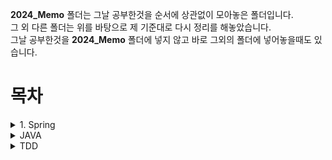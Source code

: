 
**2024_Memo** 폴더는 그날 공부한것을 순서에 상관없이 모아놓은 폴더입니다.  
그 외 다른 폴더는 위를 바탕으로 제 기준대로 다시 정리를 해놓았습니다.  
그날 공부한것을 **2024_Memo** 폴더에 넣지 않고 바로 그외의 폴더에 넣어놓을때도 있습니다.  


[](/Spring/AopAllience/JavaDynamicProxyClasses/)

# 목차

<details>
<summary>1. Spring</summary>

- **Spring IOC**
    - [IOC 1](/Spring/Spring_IOC/IOC.md)
    - [IOC 2](/Spring/Spring_IOC/IOC2.md)
    - [팩토리 빈 vs 빈 팩토리](/Spring/Spring_IOC/팩토리빈vs빈팩토리.md)
    - [Dependency Injection](/Spring/Spring_IOC/DependencyInjection.md)
    - [Instantiation Bean](/Spring/Spring_IOC/Instantiation_Bean.md)
- **AopAllience**
    - [Aop1](/Spring/AopAllience/Aop1.md)
    - [Aop2](/Spring/AopAllience/Aop2.md)
    - [Introduction](/Spring/AopAllience/Introduction.md)
    - [Pointcut_And_methodmatches](/Spring/AopAllience/Pointcut_And_methodmatches.md)
    - [델리게이트 정리](/Spring/AopAllience/델리게이트%20정리.md)
    - [동적 바인딩과 정적 바인딩](/Spring/AopAllience/동적바인딩%20과%20정적바인딩.md)
    - **Java Dynamin Classes**
        - [Criteria_For_The_ProxyTargetClass](/Spring/AopAllience/JavaDynamicProxyClasses/Criteria_For_The_ProxyTargetClass.md)
        - [InvocationHandler](/Spring/AopAllience/JavaDynamicProxyClasses/InvocationHandler.md)
        - [JavaDynamicProxy](/Spring/AopAllience/JavaDynamicProxyClasses/JavaDynamicProxy.md)
        - [Serialization AND Methods Duplicated in Multiple Proxy Interfaces](/Spring/AopAllience/JavaDynamicProxyClasses/Serialization%20AND%20Methods%20Duplicated%20in%20Multiple%20Proxy%20Interfaces.md)        
        - [클래스 로딩과 관련된 제약조건](/Spring/AopAllience/JavaDynamicProxyClasses/클래스%20로딩과%20관련된%20제약조건.md)
- **JDBC**
    - [Transaction](/Spring/JDBC/Transaction.md)


</details>

<details>
<summary>JAVA</summary>

- **Refliection** 
    - [Non-reflective vs reflective](/JAVA/Refliection/Non-reflective%20vs%20reflective.md)
    - [reflection(Methods)](/JAVA/Refliection/reflection(Methods).md)

> 리플렉션 파트의 설명은 아직 준비가 되어있지 않습니다 빠르게 완성하겠습니다.

</details>

<details>
<summary>TDD</summary>

- [TDD](/TDD/TDD.md)

- **Mockito**
    - [Mockito](/TDD/Mockito/Mockito.md)
    - [Mockito 와 DynamicProxy의 차이](/TDD/Mockito/Mockito%20와%20Dynamic%20Proxy%20차이.md)

> TDD 파티는 아직 공부중 입니다.
</details>
